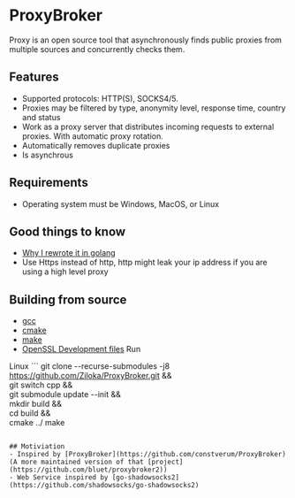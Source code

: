 # ProxyBroker

Proxy is an open source tool that asynchronously finds public proxies from multiple sources and concurrently checks them.

## Features

- Supported protocols: HTTP(S), SOCKS4/5.
- Proxies may be filtered by type, anonymity level, response time, country and status
- Work as a proxy server that distributes incoming requests to external proxies. With automatic proxy rotation.
- Automatically removes duplicate proxies
- Is asynchrous

## Requirements
- Operating system must be Windows, MacOS, or Linux

## Good things to know
- [Why I rewrote it in golang](https://www.baeldung.com/concurrency-principles-patterns#1-goroutines-in-go)
- Use Https instead of http, http might leak your ip address if you are using a high level proxy

## Building from source
- [gcc](https://gcc.gnu.org/install/download.html)
- [cmake](https://cmake.org/download/)
- [make](https://www.gnu.org/software/make/)
- [OpenSSL Development files](https://www.openssl.org/source/)
Run

Linux ```
git clone --recurse-submodules -j8 https://github.com/Ziloka/ProxyBroker.git && \
git switch cpp && \
git submodule update --init && \
mkdir build && \
cd build && \
cmake ../
make
```

## Motiviation
- Inspired by [ProxyBroker](https://github.com/constverum/ProxyBroker) (A more maintained version of that [project](https://github.com/bluet/proxybroker2))
- Web Service inspired by [go-shadowsocks2](https://github.com/shadowsocks/go-shadowsocks2)